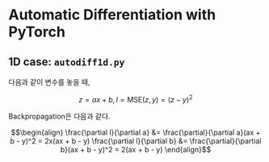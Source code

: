 # Automatic Differentiation with PyTorch

## 1D case: `autodiff1d.py`
다음과 같이 변수를 놓을 때,

```math
z = ax + b, l = \mathrm{MSE}(z, y) = (z - y)^2
```

Backpropagation은 다음과 같다.

```math
\begin{align}
  \frac{\partial l}{\partial a} &= \frac{\partial}{\partial a}(ax + b - y)^2 = 2x(ax + b - y)
  \frac{\partial l}{\partial b} &= \frac{\partial}{\partial b}(ax + b - y)^2 = 2(ax + b - y)
\end{align}
```
